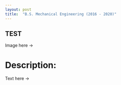 ```yaml
---
layout: post
title:  "B.S. Mechanical Engineering (2016 - 2020)"
---
```


## TEST

Image here ->

# Description:

Text here ->
